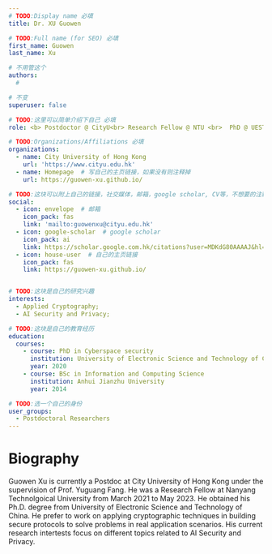 ```yaml
---
# TODO:Display name 必填
title: Dr. XU Guowen 

# TODO:Full name (for SEO) 必填
first_name: Guowen  
last_name: Xu

# 不用管这个
authors:
  # 

# 不变
superuser: false

# TODO:这里可以简单介绍下自己 必填
role: <b> Postdoctor @ CityU<br> Research Fellow @ NTU <br>  PhD @ UESTC</b>

# TODO:Organizations/Affiliations 必填
organizations:
  - name: City University of Hong Kong 
    url: 'https://www.cityu.edu.hk'
  - name: Homepage  # 写自己的主页链接，如果没有则注释掉
    url: https://guowen-xu.github.io/

# TODO:这块可以附上自己的链接，社交媒体，邮箱，google scholar, CV等，不想要的注释掉即可
social:
  - icon: envelope  # 邮箱
    icon_pack: fas
    link: 'mailto:guowenxu@cityu.edu.hk'
  - icon: google-scholar  # google scholar
    icon_pack: ai
    link: https://scholar.google.com.hk/citations?user=MDKdG80AAAAJ&hl=zh-CN
  - icon: house-user  # 自己的主页链接
    icon_pack: fas
    link: https://guowen-xu.github.io/


# TODO:这块是自己的研究兴趣
interests:
  - Applied Cryptography; 
  - AI Security and Privacy; 

# TODO:这块是自己的教育经历
education:
  courses:
    - course: PhD in Cyberspace security
      institution: University of Electronic Science and Technology of China
      year: 2020
    - course: BSc in Information and Computing Science
      institution: Anhui Jianzhu University
      year: 2014

# TODO:选一个自己的身份
user_groups:
  - Postdoctoral Researchers
---
```

<!-- TODO:写自己的Biography -->
# Biography
<!-- <p style="text-align:justify">  -->
Guowen Xu is currently a Postdoc at City University of Hong Kong under the supervision of Prof. Yuguang Fang. He was a Research Fellow at Nanyang Technolgoical University from March 2021 to May 2023. He obtained his Ph.D. degree from University of Electronic Science and Technology of China. He prefer to work on applying cryptographic techniques in building secure protocols to solve problems in real application scenarios. His current research intertests focus on different topics related to AI Security and Privacy.

